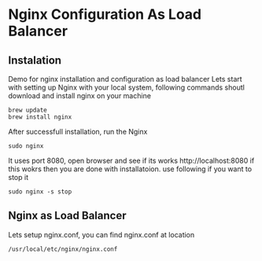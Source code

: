 # Nginx Configuration As Load Balancer
## Instalation
Demo for nginx installation and configuration as load balancer
Lets start with setting up Nginx with your local system, following commands shoutl download and install nginx on your machine
```
brew update
brew install nginx
```
After successfull installation, run the Nginx
```
sudo nginx
```
It uses port 8080, open browser and see if its works http://localhost:8080 if this wokrs then you are done with installatoion.
use following if you want to stop it
```
sudo nginx -s stop
```
## Nginx as Load Balancer
Lets setup nginx.conf, you can find nginx.conf at location 
```
/usr/local/etc/nginx/nginx.conf
```
